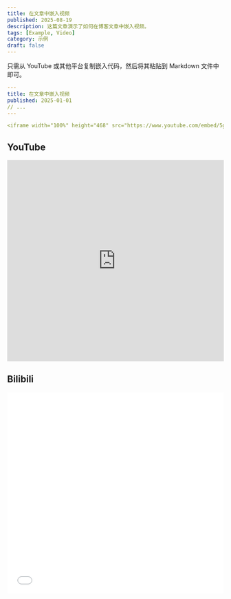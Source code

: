 ```yaml
---
title: 在文章中嵌入视频
published: 2025-08-19
description: 这篇文章演示了如何在博客文章中嵌入视频。
tags: [Example, Video]
category: 示例
draft: false
---
```


只需从 YouTube 或其他平台复制嵌入代码，然后将其粘贴到 Markdown 文件中即可。

```yaml
---
title: 在文章中嵌入视频
published: 2025-01-01
// ...
---

<iframe width="100%" height="468" src="https://www.youtube.com/embed/5gIf0_xpFPI?si=N1WTorLKL0uwLsU_" title="YouTube video player" frameborder="0" allowfullscreen></iframe>
```

## YouTube

<iframe width="100%" height="468" src="https://www.youtube.com/embed/5gIf0_xpFPI?si=N1WTorLKL0uwLsU_" title="YouTube video player" frameborder="0" allow="accelerometer; autoplay; clipboard-write; encrypted-media; gyroscope; picture-in-picture; web-share" allowfullscreen></iframe>

## Bilibili

<iframe width="100%" height="468" src="//player.bilibili.com/player.html?bvid=BV1fK4y1s7Qf&p=1" scrolling="no" border="0" frameborder="no" framespacing="0" allowfullscreen="true"> </iframe>